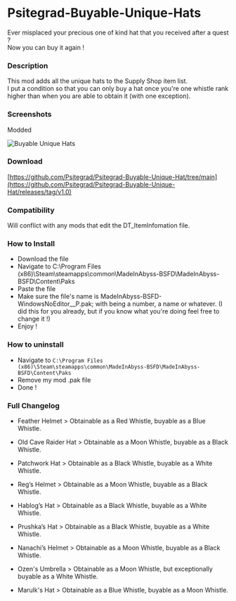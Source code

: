 # Psitegrad-Buyable-Unique-Hats

Ever misplaced your precious one of kind hat that you received after a quest ?  
Now you can buy it again !  


### Description

This mod adds all the unique hats to the Supply Shop item list.  
I put a condition so that you can only buy a hat once you're one whistle rank higher than when you are able to obtain it (with one exception).  


### Screenshots

Modded

![Buyable Unique Hats](https://github.com/Psitegrad/Psitegrad-Buyable-Unique-Hat/blob/main/Buyable%20Unique%20Hat.PNG)


### Download
[https://github.com/Psitegrad/Psitegrad-Buyable-Unique-Hat/tree/main](https://github.com/Psitegrad/Psitegrad-Buyable-Unique-Hat/releases/tag/v1.0)


### Compatibility

Will conflict with any mods that edit the DT_ItemInfomation file.


### How to Install
+ Download the file
+ Navigate to C:\Program Files (x86)\Steam\steamapps\common\MadeInAbyss-BSFD\MadeInAbyss-BSFD\Content\Paks
+ Paste the file
+ Make sure the file's name is MadeInAbyss-BSFD-WindowsNoEditor_<Anything>_P.pak; with <Anything> being a number, a name or whatever.
(I did this for you already, but if you know what you're doing feel free to change it !)
+ Enjoy !


### How to uninstall
+ Navigate to `C:\Program Files (x86)\Steam\steamapps\common\MadeInAbyss-BSFD\MadeInAbyss-BSFD\Content\Paks`
+ Remove my mod .pak file
+ Done !


### Full Changelog

+ Feather Helmet > Obtainable as a Red Whistle, buyable as a Blue Whistle.

+ Old Cave Raider Hat > Obtainable as a Moon Whistle, buyable as a Black Whistle.

+ Patchwork Hat > Obtainable as a Black Whistle, buyable as a White Whistle.

+ Reg’s Helmet > Obtainable as a Moon Whistle, buyable as a Black Whistle.

+ Hablog’s Hat > Obtainable as a Black Whistle, buyable as a White Whistle.

+ Prushka’s Hat > Obtainable as a Black Whistle, buyable as a White Whistle.

+ Nanachi’s Helmet > Obtainable as a Moon Whistle, buyable as a Black Whistle.

+ Ozen's Umbrella > Obtainable as a Moon Whistle, but exceptionally buyable as a White Whistle.

+ Marulk's Hat > Obtainable as a Blue Whistle, buyable as a Moon Whistle.
